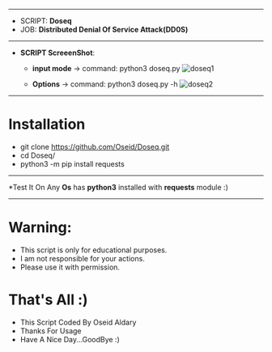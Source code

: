 ***
  - SCRIPT: **Doseq**
  -    JOB: **Distributed Denial Of Service Attack(DD0S)**
***

- **SCRIPT ScreeenShot**:

    - **input mode**
          -> command: python3 doseq.py
              ![doseq1](https://user-images.githubusercontent.com/29546157/126534951-3638a3cd-d3db-4ca9-8f4e-bdde83b501fb.png)
       
       
    - **Options**
          -> command: python3 doseq.py -h
              ![doseq2](https://user-images.githubusercontent.com/29546157/126534957-fc5c8907-6b9e-4216-8b24-7b66433563c4.png)
              
***
# Installation

 - git clone https://github.com/Oseid/Doseq.git
 - cd Doseq/
 - python3 -m pip install requests

***

*Test It On Any **Os** has **python3** installed with **requests** module :)

***
  
# Warning:
  * This script is only for educational purposes.
  * I am not responsible for your actions.
  * Please use it with permission.

# That's All :)
   * This Script Coded By Oseid Aldary
   * Thanks For Usage
   * Have A Nice Day...GoodBye :)
